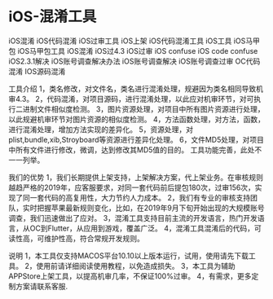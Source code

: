 # iOS-混淆工具
iOS混淆 iOS代码混淆 iOS过审工具 iOS上架 iOS代码混淆工具 iOS工具 iOS马甲包 iOS马甲包工具 iOS混淆 iOS过4.3   iOS过审 iOS confuse  iOS code confuse iOS2.3.1解决 iOS账号调查解决办法 iOS账号调查解决 iOS账号调查过审 OC代码混淆 IOS源码混淆

工具介绍
1，类名修改，对文件名，类名进行混淆处理，规避因为类名相同导致机审4.3。
2，代码混淆，对项目源码，进行混淆处理，以此应对机审环节，对可执行二进制文件相似度检测。
3，图片资源处理，对项目中所有图片资源进行处理，以此规避机审环节对图片资源的相似度检测。
4，方法函数处理，对方法，函数，进行混淆处理，增加方法实现的差异化。
5，资源处理，对plist,bundle,xib,Stroyboard等资源进行差异化处理。
6，文件MD5处理，对项目中所有文件进行修改，微调，达到修改其MD5值的目的。
工具功能完善，此处不一一列举。

我们的优势
1，我们长期提供上架支持，上架解决方案，代上架业务。在审核规则越趋严格的2019年，应客服要求，对同一套代码前后提包180次，过审156次，实现了同一套代码的高复用性，大力节约人力成本。
2，我们有专业的审核支持团队，实时把握苹果最新规则变化，比如，在2019年9月下旬开始出现的大规模账号调查，我们迅速做出了应对。
3，混淆工具支持目前主流的开发语言，热门开发语言，从OC到Flutter，从应用到游戏，覆盖广泛。
4，混淆工具混淆后的代码，可读性高，可维护性高，符合常规开发规则。

说明
1，本工具仅支持MACOS平台10.10以上版本运行，试用，使用请先下载工具。
2，使用前请详细阅读使用教程，以免造成损失。
3，本工具为辅助APPStore上架工具，以提高机审几率，不保证100%过审。
4，有需求，更多定制方案请联系客服.

